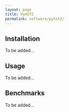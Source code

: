 ```yaml
---
layout: page
title: PyHST2
permalink: software/pyhst2/
---
```


## Installation

To be added...

## Usage

To be added...

## Benchmarks

To be added...
